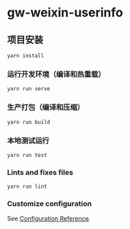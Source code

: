 # gw-weixin-userinfo

## 项目安装
```
yarn install
```

### 运行开发环境（编译和热重载）
```
yarn run serve
```

### 生产打包（编译和压缩）
```
yarn run build
```

### 本地测试运行
```
yarn run test
```

### Lints and fixes files
```
yarn run lint
```

### Customize configuration
See [Configuration Reference](https://cli.vuejs.org/config/).

